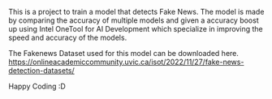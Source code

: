 This is a project to train a model that detects Fake News. The model is made by comparing the accuracy of multiple models and given a accuracy boost up using Intel OneTool for AI Development which specialize in improving the speed and accuracy of the models.

The Fakenews Dataset used for this model can be downloaded here. https://onlineacademiccommunity.uvic.ca/isot/2022/11/27/fake-news-detection-datasets/

Happy Coding :D
